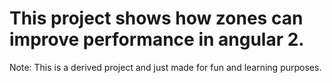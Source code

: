 # This project shows how zones can improve performance in angular 2. 
 Note: This is a derived project and just made for fun and learning purposes.

 
